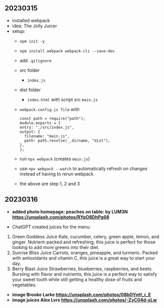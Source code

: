 ## 20230315

- installed webpack
- idea: The Jolly Juicer
- setup:
  - `npm init -y`
  - `npm install webpack webpack-cli --save-dev`
  - add `.gitignore`
  - src folder
    - `index.js`
  - dist folder
    - `index.html` with script src `main.js`
  - `webpack.config.js file` with
    ```
    const path = require("path");
    module.exports = {
    entry: "./src/index.js",
    output: {
      filename: "main.js",
      path: path.resolve(__dirname, "dist"),
    },
    };
    ```
  - run `npx webpack` (creates `main.js`)
  - use `npx webpack --watch` to automatically refresh on changes instead of having to rerun webpack

  - the above are step 1, 2 and 3

## 20230316
- **added photo homepage: peaches on table: by LUM3N https://unsplash.com/photos/RYqO8DhPg68**

- ChatGPT created juices for the menu:

1. Green Goddess Juice
Kale, cucumber, celery, green apple, lemon, and ginger. Nutrient-packed and refreshing, this juice is perfect for those looking to add more greens into their diet.
2. Sunrise Bliss Juice
Carrots, oranges, pineapple, and turmeric. Packed with antioxidants and vitamin C, this juice is a great way to start your day.
3. Berry Blast Juice
Strawberries, blueberries, raspberries, and beets. Bursting with flavor and nutrients, this juice is a perfect way to satisfy your sweet tooth while still getting a healthy dose of fruits and vegetables.

- **image Brooke Larke https://unsplash.com/photos/08bOYnH_r_E**  
- **image juices Alex Lvrs https://unsplash.com/photos/-ZvC04d-xLw**